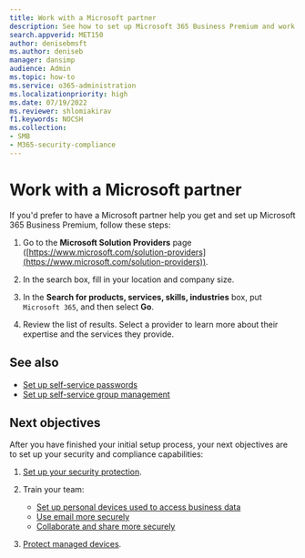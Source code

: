 ```yaml
---
title: Work with a Microsoft partner
description: See how to set up Microsoft 365 Business Premium and work with a Microsoft Partner
search.appverid: MET150
author: denisebmsft
ms.author: deniseb
manager: dansimp 
audience: Admin
ms.topic: how-to
ms.service: o365-administration
ms.localizationpriority: high
ms.date: 07/19/2022
ms.reviewer: shlomiakirav
f1.keywords: NOCSH 
ms.collection: 
- SMB
- M365-security-compliance
---
```


# Work with a Microsoft partner

If you'd prefer to have a Microsoft partner help you get and set up Microsoft 365 Business Premium, follow these steps:

1. Go to the **Microsoft Solution Providers** page ([https://www.microsoft.com/solution-providers](https://www.microsoft.com/solution-providers)).

2. In the search box, fill in your location and company size. 

3. In the **Search for products, services, skills, industries** box, put `Microsoft 365`, and then select **Go**.

4. Review the list of results. Select a provider to learn more about their expertise and the services they provide.

## See also

- [Set up self-service passwords](../admin/add-users/let-users-reset-passwords.md)
- [Set up self-service group management](/azure/active-directory/enterprise-users/groups-self-service-management)

## Next objectives

After you have finished your initial setup process, your next objectives are to set up your security and compliance capabilities:

1. [Set up your security protection](m365bp-security-overview.md).

2. Train your team:

   - [Set up personal devices used to access business data](m365bp-devices-overview.md)
   - [Use email more securely](m365bp-protect-email-overview.md)
   - [Collaborate and share more securely](m365bp-collaborate-share-securely.md)

3. [Protect managed devices](m365bp-protect-devices.md).